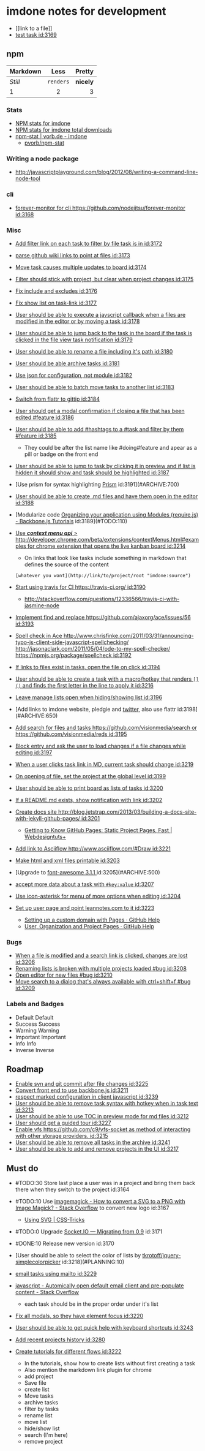 imdone notes for development
==========
- [[link to a file]]
- [test task id:3169](#ARCHIVE:930)
## npm

Markdown | Less | Pretty
--- | :---: | ---:
*Still* | `renders` | **nicely**
1 | 2 | 3

### Stats  
- [NPM stats for imdone](http://isaacs.iriscouch.com/downloads/_design/app/_view/pkg?group_level=3&end_key=[%22imdone%22]&start_key=[%22imdone%22,{}]&descending=true)
- [NPM stats for imdone total downloads](http://isaacs.iriscouch.com/downloads/_design/app/_view/pkg?group_level=1&start_key=["imdone"]&end_key=["imdone",{}])
- [npm-stat | vorb.de - imdone](http://npm-stat.vorb.de/charts.html?package=imdone)
    - [pvorb/npm-stat](https://github.com/pvorb/npm-stat)

### Writing a node package
- <http://javascriptplayground.com/blog/2012/08/writing-a-command-line-node-tool>

### cli
- [forever-monitor for cli <https://github.com/nodejitsu/forever-monitor> id:3168](#ARCHIVE:850)

### Misc
- [Add filter link on each task to filter by file task is in id:3172](#ARCHIVE:460)
- [parse github wiki links to point at files id:3173](#ARCHIVE:590)
- [Move task causes multiple updates to board id:3174](#ARCHIVE:600)
- [Filter should stick with project, but clear when project changes id:3175](#ARCHIVE:540)
- [Fix include and excludes id:3176](#ARCHIVE:580)
- [Fix show list on task-link id:3177](#ARCHIVE:630) 
- [User should be able to execute a javscript callback when a files are modified in the editor or by moving a task id:3178](#ARCHIVE:570)
- [User should be able to jump back to the task in the board if the task is clicked in the file view task notification id:3179](#ARCHIVE:610)
- [User should be able to rename a file including it's path id:3180](#PLANNING:130)
- [User should be able archive tasks id:3181](#ARCHIVE:420)
- [Use json for configuration, not module id:3182](#ARCHIVE:140)
- [User should be able to batch move tasks to another list id:3183](#ARCHIVE:430)
- [Switch from flattr to gittip id:3184](#ARCHIVE:560)
- [User should get a modal confirmation if closing a file that has been edited #feature id:3186](#ARCHIVE:670)
- [User should be able to add #hashtags to a #task and filter by them #feature id:3185](#PLANNING:100)
    - They could be after the list name like #doing#feature and apear as a pill or badge on the front end
- [User should be able to jump to task by clicking it in preview and if list is hidden it should show and task should be highlighted id:3187](#ARCHIVE:660)
- [Use prism for syntax highlighting [Prism](http://prismjs.com/) id:3191](#ARCHIVE:700)
- [User should be able to create .md files and have them open in the editor id:3188](#ARCHIVE:480)
- [Modularize code [Organizing your application using Modules (require.js) - Backbone.js Tutorials](http://backbonetutorials.com/organizing-backbone-using-modules/) id:3189](#TODO:110)
- [Use ***context menu api*** > <http://developer.chrome.com/beta/extensions/contextMenus.html#examples> for chrome extension that opens the live kanban board id:3214](#TODO:160)
	- On links that look like tasks include something in markdown that defines the source of the content

	`[whatever you want](http://link/to/project/root "imdone:source")`

- [Start using travis for CI <https://travis-ci.org/> id:3190](#ARCHIVE:550)
    - <http://stackoverflow.com/questions/12336566/travis-ci-with-jasmine-node>
- [Implement find and replace <https://github.com/ajaxorg/ace/issues/56> id:3193](#TODO:150)
- [Spell check in Ace <http://www.chrisfinke.com/2011/03/31/announcing-typo-js-client-side-javascript-spellchecking/> <http://jasonaclark.com/2011/05/04/ode-to-my-spell-checker/> <https://npmjs.org/package/spellcheck> id:3192](#TODO:130)
- [If links to files exist in tasks, open the file on click id:3194](#ARCHIVE:760)
- [User should be able to create a task with a macro/hotkey that renders `[]()` and finds the first letter in the line to apply it id:3216](#ARCHIVE:0)
- [Leave manage lists open when hiding/showing list id:3196](#ARCHIVE:910)
- [Add links to imdone website, pledgie and [twitter](https://twitter.com/about/resources/buttons#tweet), also use flattr id:3198](#ARCHIVE:650)
- [Add search for files and tasks <https://github.com/visionmedia/search> or <https://github.com/visionmedia/reds> id:3195](#ARCHIVE:720)
- [Block entry and ask the user to load changes if a file changes while editing id:3197](#DONE:0)
- [When a user clicks task link in MD, current task should change id:3219](#ARCHIVE:640)
- [On opening of file, set the project at the global level id:3199](#ARCHIVE:440)
- [User should be able to print board as lists of tasks id:3200](#ARCHIVE:730)
- [If a README.md exists, show notification with link id:3202](#ARCHIVE:780)
- [Create docs site <http://blog.jetstrap.com/2013/03/building-a-docs-site-with-jekyll-github-pages/> id:3201](#ARCHIVE:690)
    - [Getting to Know GitHub Pages: Static Project Pages, Fast | Webdesigntuts+](http://webdesign.tutsplus.com/tutorials/applications/getting-to-know-github-pages-static-project-pages-fast/) 
- [Add link to Asciiflow <http://www.asciiflow.com/#Draw> id:3221](#TODO:120)
- [Make html and xml files printable id:3203](#ARCHIVE:740)
- [Upgrade to [font-awesome 3.1.1 ](http://fortawesome.github.io/Font-Awesome/icons/) id:3205](#ARCHIVE:500)
- [accept more data about a task with `#key:value` id:3207](#PLANNING:150)
- [Use icon-asterisk for menu of more options when editing id:3204](#PLANNING:160)
- [Set up user page and point leannotes.com to it id:3223](#ARCHIVE:530)
    - [Setting up a custom domain with Pages · GitHub Help](https://help.github.com/articles/setting-up-a-custom-domain-with-pages)
    - [User, Organization and Project Pages · GitHub Help](https://help.github.com/articles/user-organization-and-project-pages)
### Bugs
- [When a file is modified and a search link is clicked, changes are lost id:3206](#ARCHIVE:470)
- [Renaming lists is broken with multiple projects loaded #bug id:3208](#ARCHIVE:860)
- [Open editor for new files #bug id:3210](#ARCHIVE:510) 
- [Move search to a dialog that's always available with ctrl+shift+f #bug id:3209](#ARCHIVE:710)

### Labels and Badges
- Default <span class="label">Default</span>
- Success <span class="label label-success">Success</span>
- Warning <span class="label label-warning">Warning</span>
- Important	<span class="label label-important">Important</span>
- Info <span class="label label-info">Info</span>
- Inverse <span class="label label-inverse">Inverse</span>

Roadmap
----
- [Enable svn and git commit after file changes id:3225](#ARCHIVE:490)
- [Convert front end to use backbone.js id:3211](#TODO:140)
- [respect marked configuration in client javascript id:3239](#TODO:170)
- [User should be able to remove task syntax with hotkey when in task text id:3213](#PLANNING:140)
- [User should be able to use TOC in preview mode for md files id:3212](#ARCHIVE:680)
- [User should get a guided tour id:3227](#ARCHIVE:120)
- [Enable vfs <https://github.com/c9/vfs-socket> as method of interacting with other storage providers. id:3215](#ARCHIVE:520)
- [User should be able to remove all tasks in the archive id:3241](#PLANNING:50)
- [User should be able to add and remove projects in the UI id:3217](#ARCHIVE:70)

Must do
----
- #TODO:30 Store last place a user was in a project and bring them back there when they switch to the project id:3164
- #TODO:10 Use [imagemagick - How to convert a SVG to a PNG with Image Magick? - Stack Overflow](http://stackoverflow.com/questions/9853325/how-to-convert-a-svg-to-a-png-with-image-magick) to convert new logo id:3167
  - [Using SVG | CSS-Tricks](http://css-tricks.com/using-svg/)
- #TODO:0 Upgrade [Socket.IO — Migrating from 0.9](http://socket.io/docs/migrating-from-0-9/) id:3171
- #DONE:10 Release new version id:3170
- [User should be able to select the color of lists by [tkrotoff/jquery-simplecolorpicker](https://github.com/tkrotoff/jquery-simplecolorpicker) id:3218](#PLANNING:10)
- [email tasks using mailto id:3229](#PLANNING:20)
- [javascript - Automically open default email client and pre-populate content - Stack Overflow](http://stackoverflow.com/questions/13231125/automically-open-default-email-client-and-pre-populate-content)
  - each task should be in the proper order under it's list


- [Fix all modals, so they have element focus id:3220](#ARCHIVE:50)

- [User should be able to get quick help with keyboard shortcuts id:3243](#ARCHIVE:40)

- [Add recent projects history id:3280](#ARCHIVE:10)

- [Create tutorials for different flows id:3222](#ARCHIVE:30)
  - In the tutorials, show how to create lists without first creating a task
  - Also mention the markdown link plugin for chrome
  - add project
  - Save file
  - create list
  - Move tasks
  - archive tasks
  - filter by tasks
  - rename list
  - move list
  - hide/show list
  - search (I'm here)
  - remove project
